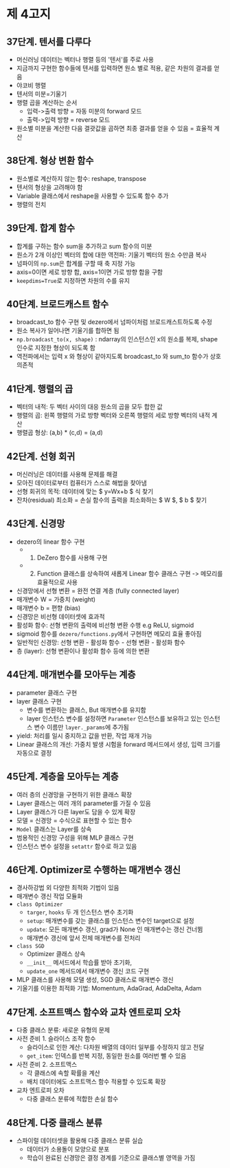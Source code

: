 # 제 4고지

## 37단계. 텐서를 다루다
- 머신러닝 데이터는 벡터나 행렬 등의 '텐서'를 주로 사용
- 지금까지 구현한 함수들에 텐서를 입력하면 원소 별로 적용, 같은 차원의 결과를 얻음 
- 야코비 행렬
- 텐서의 미분=기울기
- 행렬 곱을 계산하는 순서 
    - 입력->출력 방향 = 자동 미분의 forward 모드
    - 출력->입력 방향 = reverse 모드
- 원소별 미분을 계산한 다음 결괏값을 곱하면 최종 결과를 얻을 수 있음 = 효율적 계산

## 38단계. 형상 변환 함수
- 원소별로 계산하지 않는 함수: reshape, transpose
- 텐서의 형상을 고려해야 함
- Variable 클래스에서 reshape을 사용할 수 있도록 함수 추가
- 행렬의 전치 

## 39단계. 합계 함수
- 합계를 구하는 함수 sum을 추가하고 sum 함수의 미분 
- 원소가 2개 이상인 벡터의 합에 대한 역전파: 기울기 벡터의 원소 수만큼 복사
- 넘파이의 `np.sum`은 합계를 구할 때 축 지정 가능
- axis=0이면 세로 방향 합, axis=1이면 가로 방향 합을 구함
- `keepdims=True`로 지정하면 차원의 수를 유지

## 40단계. 브로드캐스트 함수
- broadcast_to 함수 구현 및 dezero에서 넘파이처럼 브로드캐스트하도록 수정
- 원소 복사가 일어나면 기울기를 합하면 됨
- `np.broadcast_to(x, shape)` : ndarray의 인스턴스인 x의 원소를 복제, shape 인수로 지정한 형상이 되도록 함
- 역전파에서는 입력 x 와 형상이 같아지도록 broadcast_to 와 sum_to 함수가 상호 의존적

## 41단계. 행렬의 곱
- 벡터의 내적: 두 벡터 사이의 대응 원소의 곱을 모두 합한 값
- 행렬의 곱: 왼쪽 행렬의 가로 방향 벡터와 오른쪽 행렬의 세로 방향 벡터의 내적 계산
- 행렬곱 형상: (a,b) * (c,d) = (a,d)

## 42단계. 선형 회귀
- 머신러닝은 데이터를 사용해 문제를 해결
- 모아진 데이터로부터 컴퓨터가 스스로 해법을 찾아냄
- 선형 회귀의 목적: 데이터에 맞는 $ y=Wx+b $ 식 찾기
- 잔차(residual) 최소화 = 손실 함수의 출력을 최소화하는 $ W $, $ b $ 찾기

## 43단계. 신경망
- dezero의 linear 함수 구현
    - 1. DeZero 함수를 사용해 구현
    - 2. Function 클래스를 상속하여 새롭게 Linear 함수 클래스 구현 -> 메모리를 효율적으로 사용 
- 신경망에서 선형 변환 = 완전 연결 계층 (fully connected layer)
- 매개변수 W = 가중치 (weight)
- 매개변수 b = 편향 (bias)
- 신경망은 비선형 데이터셋에 효과적
- 활성화 함수: 선형 변환의 출력에 비선형 변환 수행 e.g ReLU, sigmoid
- sigmoid 함수를 `dezero/functions.py`에서 구현하면 메모리 효율 좋아짐
- 일반적인 신경망: 선형 변환 - 활성화 함수 - 선형 변환 - 활성화 함수
- 층 (layer): 선형 변환이나 활성화 함수 등에 의한 변환

## 44단계. 매개변수를 모아두는 계층
- parameter 클래스 구현
- layer 클래스 구현
    - 변수를 변환하는 클래스, But 매개변수를 유지함
    - layer 인스턴스 변수를 설정하면 `Parameter` 인스턴스를 보유하고 있는 인스턴스 변수 이름만 `layer._params`에 추가됨
- yield: 처리를 일시 중지하고 값을 반환, 작업 재개 가능
- Linear 클래스의 개선: 가중치 발생 시험을 forward 메서드에서 생성, 입력 크기를 자동으로 결정

## 45단계. 계층을 모아두는 계층
- 여러 층의 신경망을 구현하기 위한 클래스 확장
- Layer 클래스는 여러 개의 parameter를 가질 수 있음
- Layer 클래스가 다른 layer도 담을 수 있게 확장
- 모델 = 신경망 = 수식으로 표현할 수 있는 함수
- `Model` 클래스는 Layer를 상속
- 범용적인 신경망 구성을 위해 MLP 클래스 구현
- 인스턴스 변수 설정을 `setattr` 함수로 하고 있음 

## 46단계. Optimizer로 수행하는 매개변수 갱신
- 경사하강법 외 다양한 최적화 기법이 있음
- 매개변수 갱신 작업 모듈화
- `class Optimizer`
    - `targer`, `hooks` 두 개 인스턴스 변수 초기화
    - `setup`: 매개변수를 갖는 클래스를 인스턴스 변수인 target으로 설정
    - `update`: 모든 매개변수 갱신, grad가 None 인 매개변수는 갱신 건너뜀
    - 매개변수 갱신에 앞서 전체 매개변수를 전처리 
- `class SGD`
    - Optimizer 클래스 상속
    - `__init__` 메서드에서 학습률 받아 초기화, 
    - `update_one` 메서드에서 매개변수 갱신 코드 구현
- MLP 클래스를 사용해 모댈 생성, SGD 클래스로 매개변수 갱신
- 기울기를 이용한 최적화 기법: Momentum, AdaGrad, AdaDelta, Adam

## 47단계. 소프트맥스 함수와 교차 엔트로피 오차
- 다중 클래스 분류: 새로운 유형의 문제
- 사전 준비 1. 슬라이스 조작 함수
    - 슬라이스로 인한 계산: 다차원 배열의 데이터 일부를 수정하지 않고 전달
    - `get_item`: 인덱스를 반복 지정, 동일한 원소를 여러번 뺄 수 있음
- 사전 준비 2. 소프트맥스
    - 각 클래스에 속할 확률을 계산
    - 배치 데이터에도 소프트맥스 함수 적용할 수 있도록 확장
- 교차 엔트로피 오차
    - 다중 클래스 분류에 적합한 손실 함수

## 48단계. 다중 클래스 분류
- 스파이럴 데이터셋을 활용해 다중 클래스 분류 실습
    - 데이터가 소용돌이 모양으로 분포
    - 학습이 완료된 신경망은 결정 경계를 기준으로 클래스별 영역을 가짐